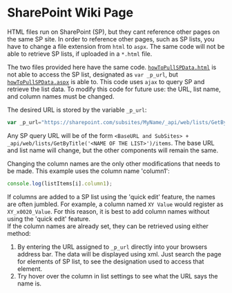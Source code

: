 # SharePoint Wiki Page

HTML files run on SharePoint (SP), but they cant reference other pages on the same SP site.  In order to reference other pages, such as SP lists, you have to change a file extension from `html` to `aspx`.  The same code will not be able to retrieve SP lists, if uploaded in a `*.html` file.

The two files provided here have the same code.  [`howToPullSPData.html`](./howToPullSPData.html) is not able to access the SP list, designated as `var _p_url`, but [`howToPullSPData.aspx`](./howToPullSPData.aspx) is able to.  This code uses `ajax` to query SP and retrieve the list data.  To modify this code for future use: the URL, list name, and column names must be changed.

The desired URL is stored by the variable `_p_url`: 
```js
var _p_url="https://sharepoint.com/subsites/MyName/_api/web/lists/GetByTitle('my_first_SP_list')/items";
```
Any SP query URL will be of the form `<BaseURL and SubSites> + _api/web/lists/GetByTitle('<NAME OF THE LIST>')/items`.  The base URL and list name will change, but the other components will remain the same.  

Changing the column names are the only other modifications that needs to be made.  This example uses the column name 'column1':
```js
console.log(listItems[i].column1);
```
If columns are added to a SP list using the 'quick edit' feature, the names are often jumbled.  For example, a column named `XY Value` would register as `XY_x0020_Value`.  For this reason, it is best to add column names without using the 'quick edit' feature.<br>
If the column names are already set, they can be retrieved using either method:<br>
1. By entering the URL assigned to `_p_url` directly into your browsers address bar.  The data will be displayed using xml.  Just search the page for elements of SP list, to see the designation used to access that element.
2. Try hover over the column in list settings to see what the URL says the name is.  